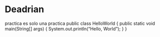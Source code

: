 # Deadrian
practica
es solo una practica
public class HelloWorld {
public static void main(String[] args) {
System.out.println(“Hello, World”);
}
}
